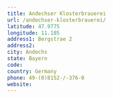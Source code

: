 ```yaml
---
title: Andechser Klosterbrauerei
url: /andechser-klosterbrauerei/
latitude: 47.9775
longitude: 11.185
address1: Bergstrae 2
address2: 
city: Andechs
state: Bayern
code: 
country: Germany
phone: 49-(0)8152-/-376-0
website: 
---
```


